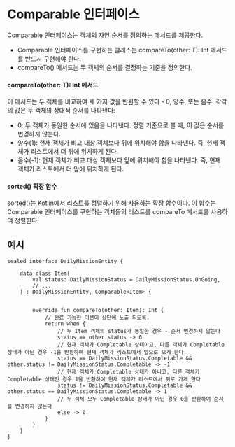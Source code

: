 # Comparable 인터페이스

Comparable 인터페이스는 객체의 자연 순서를 정의하는 메서드를 제공한다. 

- Comparable<T> 인터페이스를 구현하는 클래스는 compareTo(other: T): Int 메서드를 반드시 구현해야 한다.
- compareTo() 메서드는 두 객체의 순서를 결정하는 기준을 정의한다.

#### compareTo(other: T): Int 메서드 

이 메서드는 두 객체를 비교하여 세 가지 값을 반환할 수 있다 - 0, 양수, 또는 음수. 각각의 값은 두 객체의 상대적 순서를 나타낸다:

- 0: 두 객체가 동일한 순서에 있음을 나타낸다. 정렬 기준으로 볼 때, 이 값은 순서를 변경하지 않는다.
- 양수(1): 현재 객체가 비교 대상 객체보다 뒤에 위치해야 함을 나타낸다. 즉, 현재 객체가 리스트에서 더 뒤에 위치하게 된다.
- 음수(-1): 현재 객체가 비교 대상 객체보다 앞에 위치해야 함을 나타낸다. 즉, 현재 객체가 리스트에서 더 앞에 위치하게 된다.

#### sorted() 확장 함수

sorted()는 Kotlin에서 리스트를 정렬하기 위해 사용하는 확장 함수이다. 이 함수는 Comparable 인터페이스를 구현하는 객체들의 리스트를 compareTo 메서드를 사용하여 정렬한다.

## 예시 
```
sealed interface DailyMissionEntity {

    data class Item(
        val status: DailyMissionStatus = DailyMissionStatus.OnGoing,
        // ...
    ) : DailyMissionEntity, Comparable<Item> {
    

        override fun compareTo(other: Item): Int {
            // 완료 가능한 미션이 상단에 노출 되도록.
            return when {
                // 두 Item 객체의 status가 동일한 경우 - 순서 변경하지 않는다
                status == other.status -> 0
                // 현재 객체가 Completable 상태이고, 다른 객체가 Completable 상태가 아닌 경우 -1을 반환하여 현재 객체가 리스트에서 앞으로 오게 한다
                status == DailyMissionStatus.Completable && other.status != DailyMissionStatus.Completable -> -1
                // 현재 객체가 Completable 상태가 아니고, 다른 객체가 Completable 상태인 경우 1을 반환하여 현재 객체가 리스트에서 뒤로 가게 한다
                status != DailyMissionStatus.Completable && other.status == DailyMissionStatus.Completable -> 1
                // 두 객체 모두 Completable 상태가 아닌 경우 0을 반환하여 순서를 변경하지 않는다 
                else -> 0
            }
        }
    }
}
```
